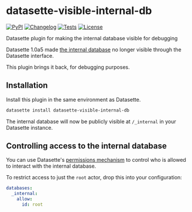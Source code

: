 # datasette-visible-internal-db

[![PyPI](https://img.shields.io/pypi/v/datasette-visible-internal-db.svg)](https://pypi.org/project/datasette-visible-internal-db/)
[![Changelog](https://img.shields.io/github/v/release/simonw/datasette-visible-internal-db?include_prereleases&label=changelog)](https://github.com/simonw/datasette-visible-internal-db/releases)
[![Tests](https://github.com/simonw/datasette-visible-internal-db/workflows/Test/badge.svg)](https://github.com/simonw/datasette-visible-internal-db/actions?query=workflow%3ATest)
[![License](https://img.shields.io/badge/license-Apache%202.0-blue.svg)](https://github.com/simonw/datasette-visible-internal-db/blob/main/LICENSE)

Datasette plugin for making the internal database visible for debugging

Datasette 1.0a5 made [the internal database](https://docs.datasette.io/en/1.0a5/internals.html#datasette-s-internal-database) no longer visible through the Datasette interface.

This plugin brings it back, for debugging purposes.

## Installation

Install this plugin in the same environment as Datasette.
```bash
datasette install datasette-visible-internal-db
```

The internal database will now be publicly visible at `/_internal` in your Datasette instance.

## Controlling access to the internal database

You can use Datasette's [permissions mechanism](https://docs.datasette.io/en/stable/authentication.html#permissions) to control who is allowed to interact with the internal database.

To restrict access to just the `root` actor, drop this into your configuration:

```yaml
databases:
  _internal:
    allow:
      id: root
```
